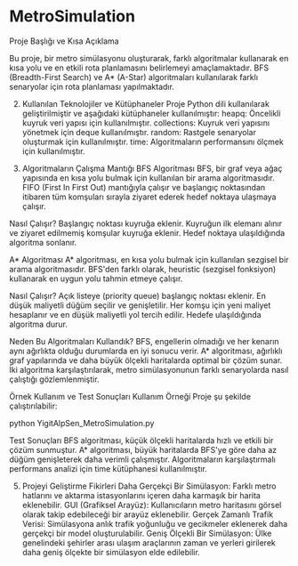 # MetroSimulation
Proje Başlığı ve Kısa Açıklama

Bu proje, bir metro simülasyonu oluşturarak, farklı algoritmalar kullanarak en kısa yolu ve en etkili rota planlamasını belirlemeyi amaçlamaktadır. BFS (Breadth-First Search) ve A* (A-Star) algoritmaları kullanılarak farklı senaryolar için rota planlaması yapılmaktadır.

2. Kullanılan Teknolojiler ve Kütüphaneler
Proje Python dili kullanılarak geliştirilmiştir ve aşağıdaki kütüphaneler kullanılmıştır:
heapq: Öncelikli kuyruk veri yapısı için kullanılmıştır.
collections: Kuyruk veri yapısını yönetmek için deque kullanılmıştır.
random: Rastgele senaryolar oluşturmak için kullanılmıştır.
time: Algoritmaların performansını ölçmek için kullanılmıştır.

3. Algoritmaların Çalışma Mantığı
BFS Algoritması
BFS, bir graf veya ağaç yapısında en kısa yolu bulmak için kullanılan bir arama algoritmasıdır. FIFO (First In First Out) mantığıyla çalışır ve başlangıç noktasından itibaren tüm komşuları sırayla ziyaret ederek hedef noktaya ulaşmaya çalışır.

Nasıl Çalışır?
Başlangıç noktası kuyruğa eklenir.
Kuyruğun ilk elemanı alınır ve ziyaret edilmemiş komşular kuyruğa eklenir.
Hedef noktaya ulaşıldığında algoritma sonlanır.

A* Algoritması
A* algoritması, en kısa yolu bulmak için kullanılan sezgisel bir arama algoritmasıdır. BFS'den farklı olarak, heuristic (sezgisel fonksiyon) kullanarak en uygun yolu tahmin etmeye çalışır.

Nasıl Çalışır?
Açık listeye (priority queue) başlangıç noktası eklenir.
En düşük maliyetli düğüm seçilir ve genişletilir.
Her komşu için yeni maliyet hesaplanır ve en düşük maliyetli yol tercih edilir.
Hedefe ulaşıldığında algoritma durur.

Neden Bu Algoritmaları Kullandık?
BFS, engellerin olmadığı ve her kenarın aynı ağırlıkta olduğu durumlarda en iyi sonucu verir.
A* algoritması, ağırlıklı graf yapılarında ve daha büyük ölçekli haritalarda optimal bir çözüm sunar.
İki algoritma karşılaştırılarak, metro simülasyonunun farklı senaryolarda nasıl çalıştığı gözlemlenmiştir.

Örnek Kullanım ve Test Sonuçları
Kullanım Örneği
Proje şu şekilde çalıştırılabilir:

python YigitAlpSen_MetroSimulation.py

Test Sonuçları
BFS algoritması, küçük ölçekli haritalarda hızlı ve etkili bir çözüm sunmuştur.
A* algoritması, büyük haritalarda BFS'ye göre daha az düğüm genişleterek daha verimli çalışmıştır.
Algoritmaların karşılaştırmalı performans analizi için time kütüphanesi kullanılmıştır.

5. Projeyi Geliştirme Fikirleri
Daha Gerçekçi Bir Simülasyon: Farklı metro hatlarını ve aktarma istasyonlarını içeren daha karmaşık bir harita eklenebilir.
GUI (Grafiksel Arayüz): Kullanıcıların metro haritasını görsel olarak takip edebileceği bir arayüz eklenebilir.
Gerçek Zamanlı Trafik Verisi: Simülasyona anlık trafik yoğunluğu ve gecikmeler eklenerek daha gerçekçi bir model oluşturulabilir.
Geniş Ölçekli Bir Simülasyon: Ülke genelindeki şehirler arası ulaşım araçlarının zaman ve yerleri girilerek daha geniş ölçekte bir simülasyon elde edilebilir.

